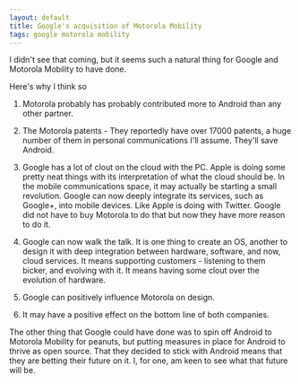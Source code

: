```yaml
---
layout: default
title: Google's acquisition of Motorola Mobility
tags: google motorola mobility
---
```


I didn't see that coming, but it seems such a natural thing for Google and Motorola Mobility to have done.

Here's why I think so

1. Motorola probably has probably contributed more to Android than any other partner.

2. The Motorola patents - They reportedly have over 17000 patents, a huge number of them in personal communications I'll assume. They'll save Android.

3. Google has a lot of clout on the cloud with the PC. Apple is doing some pretty neat things with its interpretation of what the cloud should be. In the mobile communications space, it may actually be starting a small revolution. Google can now deeply integrate its services, such as Google+, into mobile devices. Like Apple is doing with Twitter. Google did not have to buy Motorola to do that but now they have more reason to do it.

4. Google can now walk the talk. It is one thing to create an OS, another to design it with deep integration between hardware, software, and now, cloud services. It means supporting customers - listening to them bicker, and evolving with it. It means having some clout over the evolution of hardware.

5. Google can positively influence Motorola on design.

6. It may have a positive effect on the bottom line of both companies.

The other thing that Google could have done was to spin off Android to Motorola Mobility for peanuts, but putting measures in place for Android to thrive as open source. That they decided to stick with Android means that they are betting their future on it. I, for one, am keen to see what that future will be.
